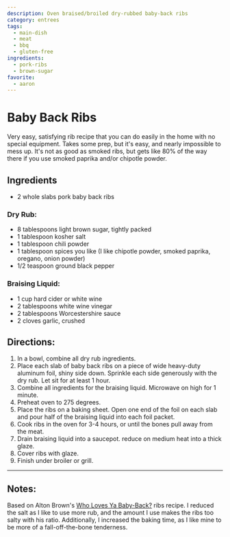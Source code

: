 ```yaml
---
description: Oven braised/broiled dry-rubbed baby-back ribs
category: entrees
tags:
  - main-dish
  - meat
  - bbq
  - gluten-free
ingredients:
  - pork-ribs
  - brown-sugar
favorite:
  - aaron
---
```


# Baby Back Ribs

Very easy, satisfying rib recipe that you can do easily in the home with no special equipment. Takes some prep, but it's easy, and nearly impossible to mess up. It's not as good as smoked ribs, but gets like 80% of the way there if you use smoked paprika and/or chipotle powder.

## Ingredients

- 2 whole slabs pork baby back ribs

### Dry Rub:

- 8 tablespoons light brown sugar, tightly packed
- 1 tablespoon kosher salt
- 1 tablespoon chili powder
- 1 tablespoon spices you like (I like chipotle powder, smoked paprika, oregano, onion powder)
- 1/2 teaspoon ground black pepper

### Braising Liquid:

- 1 cup hard cider or white wine
- 2 tablespoons white wine vinegar
- 2 tablespoons Worcestershire sauce
- 2 cloves garlic, crushed

## Directions:

1. In a bowl, combine all dry rub ingredients. 
2. Place each slab of baby back ribs on a piece of wide heavy-duty aluminum foil, shiny side down. Sprinkle each side generously with the dry rub. Let sit for at least 1 hour. 
3. Combine all ingredients for the braising liquid. Microwave on high for 1 minute.
4. Preheat oven to 275 degrees.
5. Place the ribs on a baking sheet. Open one end of the foil on each slab and pour half of the braising liquid into each foil packet. 
6. Cook ribs in the oven for 3-4 hours, or until the bones pull away from the meat.
7. Drain braising liquid into a saucepot. reduce on medium heat into a thick glaze. 
8. Cover ribs with glaze. 
9. Finish under broiler or grill.

---

## Notes:

Based on Alton Brown's [Who Loves Ya Baby-Back?](https://www.foodnetwork.com/recipes/alton-brown/who-loves-ya-baby-back-recipe-1937448) ribs recipe. I reduced the salt as I like to use more rub, and the amount I use makes the ribs too salty with his ratio. Additionally, I increased the baking time, as I like mine to be more of a fall-off-the-bone tenderness.
